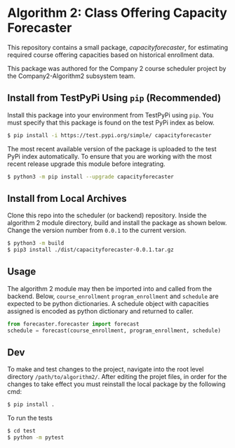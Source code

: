 # Algorithm 2: Class Offering Capacity Forecaster

This repository contains a small package, *capacityforecaster*, for
estimating required course offering capacities based on historical enrollment
data. 

This package was authored for the Company 2 course scheduler project by the Company2-Algorithm2 subsystem team.

## Install from TestPyPi Using `pip` (Recommended)
Install this package into your environment from TestPyPi using `pip`. You must specify that
this package is found on the test PyPi index as below.

```bash
$ pip install -i https://test.pypi.org/simple/ capacityforecaster
```
The most recent available version of the package is uploaded to the test PyPi index automatically.
To ensure that you are working with the most recent release upgrade this module before integrating.

```bash
$ python3 -m pip install --upgrade capacityforecaster
```

## Install from Local Archives

Clone this repo into the scheduler (or backend) repository. Inside the algorithm 2 module directory,
build and install the package as shown below. Change the version number from `0.0.1` to the current
 version.

```bash
$ python3 -m build
$ pip3 install ./dist/capacityforecaster-0.0.1.tar.gz
```

## Usage
The algorithm 2 module may then be imported into and called from the backend. Below,
`course_enrollment` `program_enrollment` and `schedule` are expected to be python dictionaries.  A schedule object with capacities assigned is encoded as python dictionary and returned to caller.

```python
from forecaster.forecaster import forecast
schedule = forecast(course_enrollment, program_enrollment, schedule)
```

## Dev 

To make and test changes to the project, navigate into the root level directory 
`/path/to/algorithm2/`. After editing the projet files, in order for the changes to take
effect you must reinstall the local package by the following cmd:

```bash
$ pip install . 
```

To run the tests

```bash
$ cd test
$ python -m pytest
```
